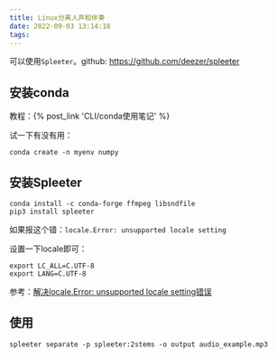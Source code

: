 ```yaml
---
title: Linux分离人声和伴奏
date: 2022-09-03 13:14:18
tags:
---
```


可以使用`Spleeter`。github: <https://github.com/deezer/spleeter>

## 安装conda

教程：{% post_link 'CLI/conda使用笔记' %}

试一下有没有用：

```shell
conda create -n myenv numpy
```

## 安装Spleeter

```shell
conda install -c conda-forge ffmpeg libsndfile
pip3 install spleeter
```

如果报这个错：`locale.Error: unsupported locale setting`

设置一下locale即可：

```shell
export LC_ALL=C.UTF-8
export LANG=C.UTF-8
```

参考：[解决locale.Error: unsupported locale setting错误](https://zhuanlan.zhihu.com/p/61551172)

## 使用

```shell
spleeter separate -p spleeter:2stems -o output audio_example.mp3
```
